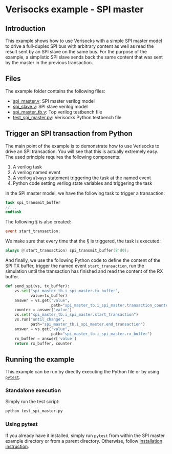# Verisocks example - SPI master

## Introduction

This example shows how to use Verisocks with a simple SPI master model to drive
a full-duplex SPI bus with arbitrary content as well as read the result sent by
an SPI slave on the same bus. For the purpose of the example, a simplistic SPI
slave sends back the same content that was sent by the master in the previous
transaction.

## Files

The example folder contains the following files:

* [spi_master.v](spi_master.v): SPI master verilog model
* [spi_slave.v](spi_slave.v): SPI slave verilog model
* [spi_master_tb.v](spi_master_tb.v): Top verilog testbench file
* [test_spi_master.py](test_spi_master.py): Verisocks Python testbench file

## Trigger an SPI transaction from Python

The main point of the example is to demonstrate how to use Verisocks to drive
an SPI transaction. You will see that this is actually extremely easy. The used
principle requires the following components:

1. A verilog task
2. A verilog named event
3. A verilog `always` statement triggering the task at the named event
4. Python code setting verilog state variables and triggering the task

In the SPI master model, we have the following task to trigger a transaction:

```verilog
task spi_transmit_buffer
//...
endtask
```

The following § is also created:

```verilog
event start_transaction;
```

We make sure that every time that the § is triggered, the task is executed:

```verilog
always @(start_transaction) spi_transmit_buffer(8'd0);
```

And finally, we use the following Python code to define the content of the SPI
TX buffer, trigger the named event `start_transaction`, run the simulation
until the transaction has finished and read the content of the RX buffer.

```python
def send_spi(vs, tx_buffer):
    vs.set("spi_master_tb.i_spi_master.tx_buffer",
           value=tx_buffer)
    answer = vs.get("value",
                    path="spi_master_tb.i_spi_master.transaction_counter")
    counter = answer['value']
    vs.set("spi_master_tb.i_spi_master.start_transaction")
    vs.run("until_change",
           path="spi_master_tb.i_spi_master.end_transaction")
    answer = vs.get("value",
                    path="spi_master_tb.i_spi_master.rx_buffer")
    rx_buffer = answer['value']
    return rx_buffer, counter
```

## Running the example

This example can be run by directly executing the Python file or by using
[`pytest`](https://docs.pytest.org).

### Standalone execution

Simply run the test script:
```sh
python test_spi_master.py
```

### Using pytest

If you already have it installed, simply run `pytest` from within the SPI
master example directory or from a parent directory.
Otherwise, follow [installation instruction](https://docs.pytest.org/en/latest/getting-started.html#install-pytest). 
